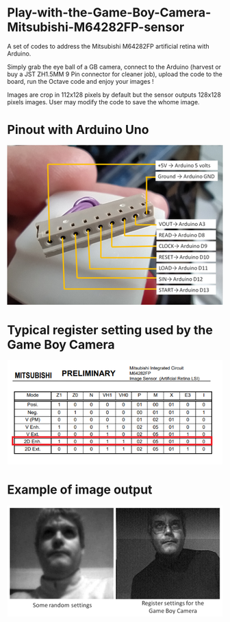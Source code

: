 # Play-with-the-Game-Boy-Camera-Mitsubishi-M64282FP-sensor
A set of codes to address the Mitsubishi M64282FP artificial retina with Arduino.

Simply grab the eye ball of a GB camera, connect to the Arduino (harvest or buy a JST ZH1.5MM 9 Pin connector for cleaner job), upload the code to the board, run the Octave code and enjoy your images !

Images are crop in 112x128 pixels by default but the sensor outputs 128x128 pixels images. User may modify the code to save the whome image.

# Pinout with Arduino Uno
![pinout](https://github.com/Raphael-Boichot/Play-with-the-Game-Boy-Camera-Mitsubishi-M64282FP-sensor/blob/main/pinout.png)

# Typical register setting used by the Game Boy Camera
![setting](https://github.com/Raphael-Boichot/Play-with-the-Game-Boy-Camera-Mitsubishi-M64282FP-sensor/blob/main/setting.png)

# Example of image output
![results](https://github.com/Raphael-Boichot/Play-with-the-Game-Boy-Camera-Mitsubishi-M64282FP-sensor/blob/main/results.png)
